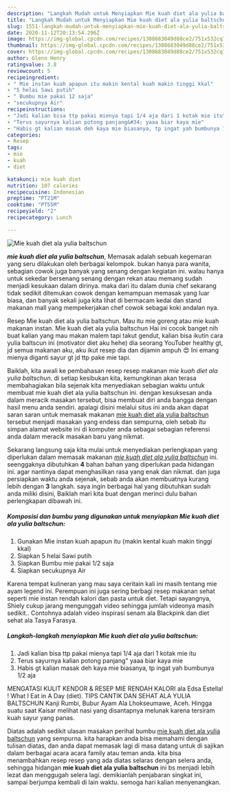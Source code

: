 ```yaml
---
description: "Langkah Mudah untuk Menyiapkan Mie kuah diet ala yulia baltschun Lezat"
title: "Langkah Mudah untuk Menyiapkan Mie kuah diet ala yulia baltschun Lezat"
slug: 1551-langkah-mudah-untuk-menyiapkan-mie-kuah-diet-ala-yulia-baltschun-lezat
date: 2020-11-12T20:13:54.296Z
image: https://img-global.cpcdn.com/recipes/1308683049d88ce2/751x532cq70/mie-kuah-diet-ala-yulia-baltschun-foto-resep-utama.jpg
thumbnail: https://img-global.cpcdn.com/recipes/1308683049d88ce2/751x532cq70/mie-kuah-diet-ala-yulia-baltschun-foto-resep-utama.jpg
cover: https://img-global.cpcdn.com/recipes/1308683049d88ce2/751x532cq70/mie-kuah-diet-ala-yulia-baltschun-foto-resep-utama.jpg
author: Glenn Henry
ratingvalue: 3.8
reviewcount: 5
recipeingredient:
- " Mie instan kuah apapun itu makin kental kuah makin tinggi kkal"
- "5 helai Sawi putih"
- " Bumbu mie pakai 12 saja"
- "secukupnya Air"
recipeinstructions:
- "Jadi kalian bisa ttp pakai mienya tapi 1/4 aja dari 1 kotak mie itu"
- "Terus sayurnya kalian potong panjang&#34; yaaa biar kaya mie"
- "Habis gt kalian masak deh kaya mie biasanya, tp ingat yah bumbunya 1/2 aja"
categories:
- Resep
tags:
- mie
- kuah
- diet

katakunci: mie kuah diet 
nutrition: 107 calories
recipecuisine: Indonesian
preptime: "PT21M"
cooktime: "PT55M"
recipeyield: "2"
recipecategory: Lunch

---
```



![Mie kuah diet ala yulia baltschun](https://img-global.cpcdn.com/recipes/1308683049d88ce2/751x532cq70/mie-kuah-diet-ala-yulia-baltschun-foto-resep-utama.jpg)

<b><i>mie kuah diet ala yulia baltschun</i></b>, Memasak adalah sebuah kegemaran yang seru dilakukan oleh berbagai kelompok. bukan hanya para wanita, sebagian cowok juga banyak yang senang dengan kegiatan ini. walau hanya untuk sekedar bersenang senang dengan rekan atau memang sudah menjadi kesukaan dalam dirinya. maka dari itu dalam dunia chef sekarang tidak sedikit ditemukan cowok dengan kemampuan memasak yang luar biasa, dan banyak sekali juga kita lihat di bermacam kedai dan stand makanan mall yang mempekerjakan chef cowok sebagai koki andalan nya.

Resep Mie kuah diet ala yulia baltschun. Mau itu mie goreng atau mie kuah makanan instan. Mie kuah diet ala yulia baltschun Hai ini cocok banget nih buat kalian yang mau makan malem tapi takut gendut, kalian bisa ikutin cara yulia baltscun ini (motivator diet aku hehe) dia seorang YouTuber healthy gt, jd semua makanan aku, aku ikut resep dia dan dijamin ampuh 😍 Ini emang mienya diganti sayur gt jd ttp pake mie tapi.

Baiklah, kita awali ke pembahasan resep resep makanan <i>mie kuah diet ala yulia baltschun</i>. di setiap kesibukan kita, kemungkinan akan terasa membahagiakan bila sejenak kita menyediakan sebagian waktu untuk membuat mie kuah diet ala yulia baltschun ini. dengan kesuksesan anda dalam meracik masakan tersebut, bisa membuat diri anda bangga dengan hasil menu anda sendiri. apalagi disini melalui situs ini anda akan dapat saran saran untuk memasak makanan <u>mie kuah diet ala yulia baltschun</u> tersebut menjadi masakan yang endess dan sempurna, oleh sebab itu simpan alamat website ini di komputer anda sebagai sebagian referensi anda dalam meracik masakan baru yang nikmat.


Sekarang langsung saja kita mulai untuk menyediakan perlengkapan yang diperlukan dalam memasak makanan <u><i>mie kuah diet ala yulia baltschun</i></u> ini. seenggaknya dibutuhkan <b>4</b> bahan bahan yang diperlukan pada hidangan ini. agar nantinya dapat menghasilkan rasa yang enak dan nikmat. dan juga persiapkan waktu anda sejenak, sebab anda akan membuatnya kurang lebih dengan <b>3</b> langkah. saya ingin berbagai hal yang dibutuhkan sudah anda miliki disini, Baiklah mari kita buat dengan merinci dulu bahan perlengkapan dibawah ini.

<!--inarticleads1-->

##### Komposisi dan bumbu yang digunakan untuk menyiapkan Mie kuah diet ala yulia baltschun:

1. Gunakan  Mie instan kuah apapun itu (makin kental kuah makin tinggi kkal)
1. Siapkan 5 helai Sawi putih
1. Siapkan  Bumbu mie pakai 1/2 saja
1. Siapkan secukupnya Air


Karena tempat kulineran yang mau saya ceritain kali ini masih tentang mie ayam legend ini. Perempuan ini juga sering berbagi resep makanan sehat seperti mie instan rendah kalori dan pasta untuk diet. Tetapi sayangnya, Shiely cukup jarang mengunggah video sehingga jumlah videonya masih sedikit.. Contohnya adalah video inspirasi senam ala Blackpink dan diet sehat ala Tasya Farasya. 

<!--inarticleads2-->

##### Langkah-langkah menyiapkan Mie kuah diet ala yulia baltschun:

1. Jadi kalian bisa ttp pakai mienya tapi 1/4 aja dari 1 kotak mie itu
1. Terus sayurnya kalian potong panjang&#34; yaaa biar kaya mie
1. Habis gt kalian masak deh kaya mie biasanya, tp ingat yah bumbunya 1/2 aja


MENGATASI KULIT KENDOR &amp; RESEP MIE RENDAH KALORI ala Edsa Estella! ! What I Eat in A Day (diet). TIPS CANTIK DAN SEHAT ALA YULIA BALTSCHUN Kanji Rumbi, Bubur Ayam Ala Lhokseumawe, Aceh. Hingga suatu saat Kaisar melihat nasi yang disantapnya melunak karena tersiram kuah sayur yang panas. 

Diatas adalah sedikit ulasan masakan perihal bumbu <u>mie kuah diet ala yulia baltschun</u> yang sempurna. kita harapkan anda bisa memahami dengan tulisan diatas, dan anda dapat memasak lagi di masa datang untuk di sajikan dalam berbagai acara acara family atau teman anda. kita bisa menambahkan resep resep yang ada diatas selaras dengan selera anda, sehingga hidangan <b>mie kuah diet ala yulia baltschun</b> ini bs menjadi lebih lezat dan menggugah selera lagi. demikianlah penjabaran singkat ini, sampai berjumpa kembali di lain waktu. semoga hari kalian menyenangkan.
